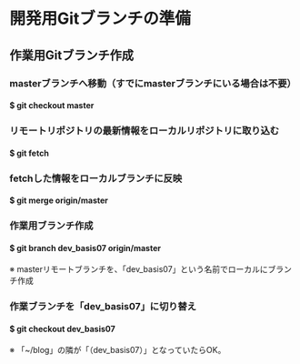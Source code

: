 # 開発用Gitブランチの準備

## 作業用Gitブランチ作成

### masterブランチへ移動（すでにmasterブランチにいる場合は不要）
#### $ git checkout master

### リモートリポジトリの最新情報をローカルリポジトリに取り込む
#### $ git fetch

### fetchした情報をローカルブランチに反映
#### $ git merge origin/master

### 作業用ブランチ作成
#### $ git branch dev_basis07 origin/master
※ masterリモートブランチを、「dev_basis07」という名前でローカルにブランチ作成

### 作業ブランチを「dev_basis07」に切り替え
#### $ git checkout dev_basis07
※ 「~/blog」の隣が「（dev_basis07）」となっていたらOK。